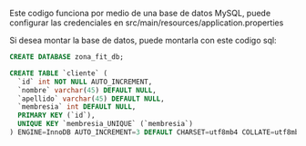 Este codigo funciona por medio de una base de datos MySQL, puede configurar las credenciales en src/main/resources/application.properties

Si desea montar la base de datos, puede montarla con este codigo sql:

```sql
CREATE DATABASE zona_fit_db;

CREATE TABLE `cliente` (
  `id` int NOT NULL AUTO_INCREMENT,
  `nombre` varchar(45) DEFAULT NULL,
  `apellido` varchar(45) DEFAULT NULL,
  `membresia` int DEFAULT NULL,
  PRIMARY KEY (`id`),
  UNIQUE KEY `membresia_UNIQUE` (`membresia`)
) ENGINE=InnoDB AUTO_INCREMENT=3 DEFAULT CHARSET=utf8mb4 COLLATE=utf8mb4_0900_ai_ci;
```
